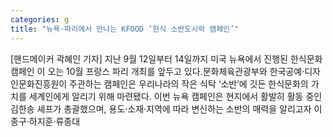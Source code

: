 ```yaml
---
categories: g
title: "뉴욕·파리에서 만나는 KFOOD ‘한식 소반도시락 캠페인’"
---
```

[핸드메이커 곽혜인 기자] 지난 9월 12일부터 14일까지 미국 뉴욕에서 진행된 한식문화 캠페인 이 오는 10월 프랑스 파리 개최를 앞두고 있다.문화체육관광부와 한국공예·디자인문화진흥원이 주관하는  캠페인은 우리나라의 작은 식탁 ‘소반’에 깃든 한식문화의 가치를 세계인에게 알리기 위해 마련됐다. 이번 뉴욕 캠페인은 현지에서 활발히 활동 중인 김한송 셰프가 총괄했으며, 용도·소재·지역에 따라 변신하는 소반의 매력을 알리고자 이종구·하지훈·류종대
